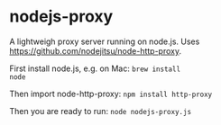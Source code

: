 nodejs-proxy
============

A lightweigh proxy server running on node.js. Uses https://github.com/nodejitsu/node-http-proxy.

First install node.js, e.g. on Mac:
<code>brew install node</code>

Then import node-http-proxy:
<code>npm install http-proxy</code>

Then you are ready to run:
<code>node nodejs-proxy.js</code>
